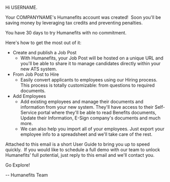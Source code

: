 Hi USERNAME.

Your COMPANYNAME's Humanefits account was created! 
Soon you'll be saving money by leveraging tax credits and preventing penalties.

You have 30 days to try Humanefits with no commitment.

Here's how to get the most out of it:


* Create and publish a Job Post
  * With Humanefits, your Job Post will be hosted on a unique URL and you'll be able to share it to manage candidates directly within your new ATS system.
* From Job Post to Hire
  * Easily convert applicants to employees using our Hiring process. This process is totally customizable: from questions to required documents.
* Add Employees
  * Add existing employees and manage their documents and information from your new system. They'll have access to their Self-Service portal where they'll be able to read Benefits documents, Update their Information, E-Sign company's documents and much more.
  * We can also help you import all of your employees. Just export your employee info to a spreadsheet and we'll take care of the rest.


Attached to this email is a short User Guide to bring you up to speed quickly.
 If you would like to schedule a full demo with our team to unlock Humanefits' full potential, just reply to this email and we'll contact you.


Go Explore!

--
Humanefits Team
